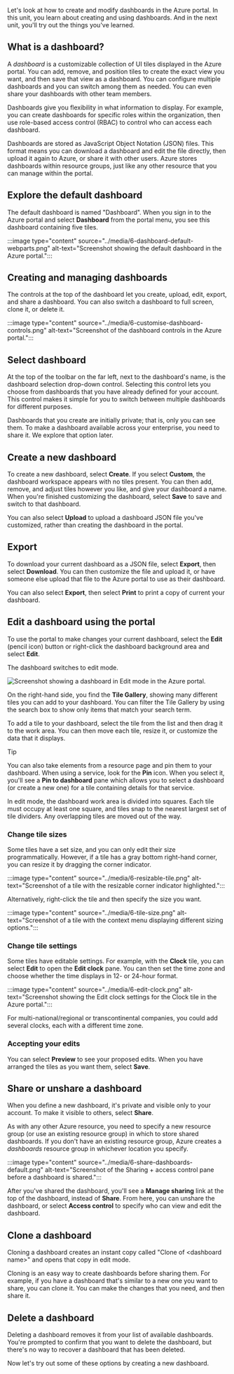 Let's look at how to create and modify dashboards in the Azure portal. In this unit, you learn about creating and using dashboards. And in the next unit, you'll try out the things you've learned.

## What is a dashboard?

A *dashboard* is a customizable collection of UI tiles displayed in the Azure portal. You can add, remove, and position tiles to create the exact view you want, and then save that view as a dashboard. You can configure multiple dashboards and you can switch among them as needed. You can even share your dashboards with other team members.

Dashboards give you flexibility in what information to display. For example, you can create dashboards for specific roles within the organization, then use role-based access control (RBAC) to control who can access each dashboard.

Dashboards are stored as JavaScript Object Notation (JSON) files. This format means you can download a dashboard and edit the file directly, then upload it again to Azure, or share it with other users. Azure stores dashboards within resource groups, just like any other resource that you can manage within the portal.

## Explore the default dashboard

The default dashboard is named "Dashboard". When you sign in to the Azure portal and select **Dashboard** from the portal menu, you see this dashboard containing five tiles.

:::image type="content" source="../media/6-dashboard-default-webparts.png" alt-text="Screenshot showing the default dashboard in the Azure portal.":::

## Creating and managing dashboards

The controls at the top of the dashboard let you create, upload, edit, export, and share a dashboard. You can also switch a dashboard to full screen, clone it, or delete it.

:::image type="content" source="../media/6-customise-dashboard-controls.png" alt-text="Screenshot of the dashboard controls in the Azure portal.":::

## Select dashboard

At the top of the toolbar on the far left, next to the dashboard's name, is the dashboard selection drop-down control. Selecting this control lets you choose from dashboards that you have already defined for your account. This control makes it simple for you to switch between multiple dashboards for different purposes.

Dashboards that you create are initially private; that is, only you can see them. To make a dashboard available across your enterprise, you need to share it. We explore that option later.

## Create a new dashboard

To create a new dashboard, select **Create**. If you select **Custom**, the dashboard workspace appears with no tiles present. You can then add, remove, and adjust tiles however you like, and give your dashboard a name. When you're finished customizing the dashboard, select **Save** to save and switch to that dashboard.

You can also select **Upload** to upload a dashboard JSON file you've customized, rather than creating the dashboard in the portal.

## Export

To download your current dashboard as a JSON file, select **Export**, then select **Download**. You can then customize the file and upload it, or have someone else upload that file to the Azure portal to use as their dashboard.

You can also select **Export**, then select **Print** to print a copy of current your dashboard.

## Edit a dashboard using the portal

To use the portal to make changes your current dashboard, select the **Edit** (pencil icon) button or right-click the dashboard background area and select **Edit**.

The dashboard switches to edit mode.

![Screenshot showing a dashboard in Edit mode in the Azure portal.](../media/6-edit-dashboard.png)

On the right-hand side, you find the **Tile Gallery**, showing many different tiles you can add to your dashboard. You can filter the Tile Gallery by using the search box to show only items that match your search term.

To add a tile to your dashboard, select the tile from the list and then drag it to the work area. You can then move each tile, resize it, or customize the data that it displays.

> [!TIP]
> You can also take elements from a resource page and pin them to your dashboard. When using a service, look for the **Pin** icon. When you select it, you'll see a **Pin to dashboard** pane which allows you to select a dashboard (or create a new one) for a tile containing details for that service.

In edit mode, the dashboard work area is divided into squares. Each tile must occupy at least one square, and tiles snap to the nearest largest set of tile dividers. Any overlapping tiles are moved out of the way.

### Change tile sizes

Some tiles have a set size, and you can only edit their size  programmatically. However, if a tile has a gray bottom right-hand corner, you can resize it by dragging the corner indicator.

:::image type="content" source="../media/6-resizable-tile.png" alt-text="Screenshot of a tile with the resizable corner indicator highlighted.":::

Alternatively, right-click the tile and then specify the size you want.

:::image type="content" source="../media/6-tile-size.png" alt-text="Screenshot of a tile with the context menu displaying different sizing options.":::

### Change tile settings

Some tiles have editable settings. For example, with the **Clock** tile, you can select **Edit** to open the **Edit clock** pane. You can then set the time zone and choose whether the time displays in 12- or 24-hour format.

:::image type="content" source="../media/6-edit-clock.png" alt-text="Screenshot showing the Edit clock settings for the Clock tile in the Azure portal.":::

For multi-national/regional or transcontinental companies, you could add several clocks, each with a different time zone.

### Accepting your edits

You can select **Preview** to see your proposed edits. When you have arranged the tiles as you want them, select **Save**.

## Share or unshare a dashboard

When you define a new dashboard, it's private and visible only to your account. To make it visible to others, select **Share**.

As with any other Azure resource, you need to specify a new resource group (or use an existing resource group) in which to store shared dashboards. If you don't have an existing resource group, Azure creates a *dashboards* resource group in whichever location you specify.

:::image type="content" source="../media/6-share-dashboards-default.png" alt-text="Screenshot of the Sharing + access control pane before a dashboard is shared.":::

After you've shared the dashboard, you'll see a **Manage sharing** link at the top of the dashboard, instead of **Share**. From here, you can unshare the dashboard, or select **Access control** to specify who can view and edit the dashboard.

## Clone a dashboard

Cloning a dashboard creates an instant copy called "Clone of \<dashboard name>" and opens that copy in edit mode.

Cloning is an easy way to create dashboards before sharing them. For example, if you have a dashboard that's similar to a new one you want to share, you can clone it. You can make the changes that you need, and then share it.

## Delete a dashboard

Deleting a dashboard removes it from your list of available dashboards. You're prompted to confirm that you want to delete the dashboard, but there's no way to recover a dashboard that has been deleted.

Now let's try out some of these options by creating a new dashboard.
